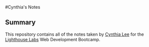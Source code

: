 #Cynthia's Notes

## Summary

This repository contains all of the notes taken by [Cynthia Lee](https://github.com/ilovepastry) for the [Lighthouse Labs](https://web.compass.lighthouselabs.ca/activities/757) Web Development Bootcamp. 